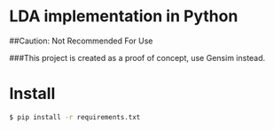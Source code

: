 LDA implementation in Python
=============================

##Caution: Not Recommended For Use

###This project is created as a proof of concept, use Gensim instead.

Install
=======
```bash
$ pip install -r requirements.txt
```  